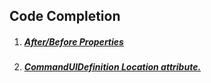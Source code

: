 ## Code Completion

1. ##### [After/Before Properties](AfterBefore_Properties.md)
1. ##### [CommandUIDefinition Location attribute.](CommandUIDefinitionLocation.md)